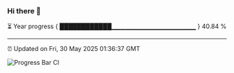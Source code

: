 ### Hi there 👋

⏳ Year progress { ████████████▁▁▁▁▁▁▁▁▁▁▁▁▁▁▁▁▁▁ } 40.84 %

---

⏰ Updated on Fri, 30 May 2025 01:36:37 GMT

![Progress Bar CI](https://github.com/liununu/liununu/workflows/Progress%20Bar%20CI/badge.svg)
